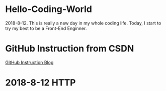 # Hello-Coding-World
2018-8-12. 
This is really a new day in my whole coding life. Today, I start to try my best to be a Front-End Enginner.
# GitHub Instruction from CSDN
<a href = 'https://blog.csdn.net/qq_35246620/article/details/66973794'>GitHub Instruction Blog</a>
# 2018-8-12 HTTP

<a></a>
